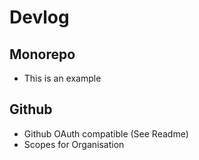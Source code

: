 # Devlog

## Monorepo

-   This is an example

## Github 

- Github OAuth compatible (See Readme)
- Scopes for Organisation


